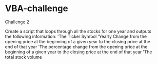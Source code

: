 # VBA-challenge
Challenge 2

Create a script that loops through all the stocks for one year and outputs the following information:
      'The Ticker Symbol
      'Yearly Change from the opening price at the beginning of a given year to the closing price at the end of that year
      'The percentage change from the opening price at the beginning of a given year to the closing price at the end of that year
      'The total stock volume
